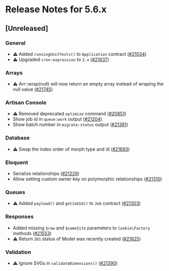 # Release Notes for 5.6.x

## [Unreleased]

### General
- ⚠️ Added `runningUnitTests()` to `Application` contract ([#21034](https://github.com/laravel/framework/pull/21034))
- ⚠️ Upgraded `cron-expression` to `2.x` ([#21637](https://github.com/laravel/framework/pull/21637))

### Arrays
- ⚠️ Arr::wrap(null) will now return an empty array instead of wraping the null value ([#21745](https://github.com/laravel/framework/pull/21745))

### Artisan Console
- ⚠️ Removed deprecated `optimize` command ([#20851](https://github.com/laravel/framework/pull/20851))
- Show job id in `queue:work` output ([#21204](https://github.com/laravel/framework/pull/21204))
- Show batch number in `migrate:status` output ([#21391](https://github.com/laravel/framework/pull/21391))

### Database
- ⚠️ Swap the index order of morph type and id ([#21693](https://github.com/laravel/framework/pull/21693))

### Eloquent
- Serialize relationships ([#21229](https://github.com/laravel/framework/pull/21229))
- Allow setting custom owner key on polymorphic relationships ([#21310](https://github.com/laravel/framework/pull/21310))

### Queues
- ⚠️ Added `payload()` and `getJobId()` to `Job` contract ([#21303](https://github.com/laravel/framework/pull/21303))

### Responses
- Added missing `$raw` and `$sameSite` parameters to `Cookie\Factory` methods ([#21553](https://github.com/laravel/framework/pull/21553))
- ⚠️ Return `201` status of Model was recently created ([#21625](https://github.com/laravel/framework/pull/21625))

### Validation
- ⚠️ Ignore SVGs in `validateDimensions()` ([#21390](https://github.com/laravel/framework/pull/21390))

